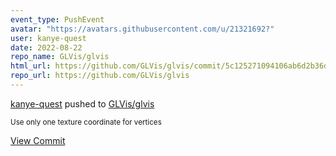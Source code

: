 ```yaml
---
event_type: PushEvent
avatar: "https://avatars.githubusercontent.com/u/21321692?"
user: kanye-quest
date: 2022-08-22
repo_name: GLVis/glvis
html_url: https://github.com/GLVis/glvis/commit/5c125271094106ab6d2b36d54b27c186f8e26548
repo_url: https://github.com/GLVis/glvis
---
```


<a href='https://github.com/kanye-quest' target='_blank'>kanye-quest</a> pushed to <a href='https://github.com/GLVis/glvis' target='_blank'>GLVis/glvis</a>

<small>Use only one texture coordinate for vertices</small>

<a href='https://github.com/GLVis/glvis/commit/5c125271094106ab6d2b36d54b27c186f8e26548' target='_blank'>View Commit</a>
